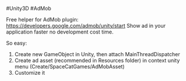 #Unity3D #AdMob

Free helper for AdMob plugin: https://developers.google.com/admob/unity/start
Show ad in your application faster no development cost time.

So easy: 
1. Create new GameObject in Unity, then attach MainThreadDispatcher
2. Create ad asset (recommended in Resources folder) in context unity menu (Create/SpaceCatGames/AdMobAsset)
3. Customize it

